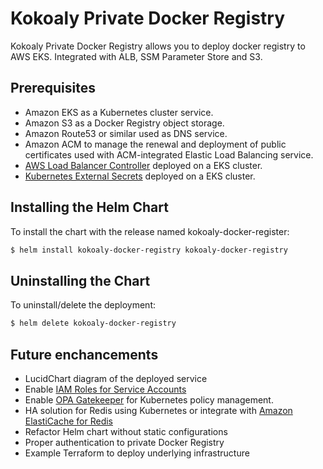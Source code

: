 # Kokoaly Private Docker Registry

Kokoaly Private Docker Registry allows you to deploy docker registry to AWS EKS. Integrated with ALB, SSM Parameter Store and S3.

## Prerequisites
* Amazon EKS as a Kubernetes cluster service.
* Amazon S3 as a Docker Registry object storage.
* Amazon Route53 or similar used as DNS service.
* Amazon ACM to manage the renewal and deployment of public certificates used with ACM-integrated Elastic Load Balancing service.
* [AWS Load Balancer Controller](https://kubernetes-sigs.github.io/aws-load-balancer-controller/v2.2/) deployed on a EKS cluster.
* [Kubernetes External Secrets](htts://github.com/external-secrets/kubernetes-external-secrets) deployed on a EKS cluster.

## Installing the Helm Chart
To install the chart with the release named kokoaly-docker-register:
```bash
$ helm install kokoaly-docker-registry kokoaly-docker-registry
```

## Uninstalling the Chart
To uninstall/delete the deployment:
```bash
$ helm delete kokoaly-docker-registry
```

## Future enchancements
* LucidChart diagram of the deployed service
* Enable [IAM Roles for Service Accounts](https://docs.aws.amazon.com/eks/latest/userguide/iam-roles-for-service-accounts.html)
* Enable [OPA Gatekeeper](https://github.com/open-policy-agent/gatekeeper) for Kubernetes policy management.
* HA solution for Redis using Kubernetes or integrate with [Amazon ElastiCache for Redis](https://aws.amazon.com/redis)
* Refactor Helm chart without static configurations
* Proper authentication to private Docker Registry
* Example Terraform to deploy underlying infrastructure

    
